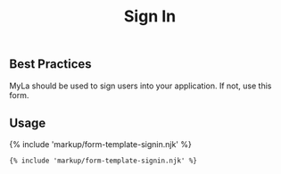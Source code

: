 ﻿---
title: Sign In
summary: The Sign In Form allows the user to sign into an application.
tags: form-templates
layout: guide
eleventyNavigation:
  key: Sign In
  parent: Form Templates
  order: 8
  excerpt: The Sign In Form allows the user to sign into an application.
  img: /img/illustrations/illus-sign-in.svg
---

## Best Practices

MyLa should be used to sign users into your application. If not, use this form.

## Usage

{% include 'markup/form-template-signin.njk' %}

``` html
{% include 'markup/form-template-signin.njk' %}
```
